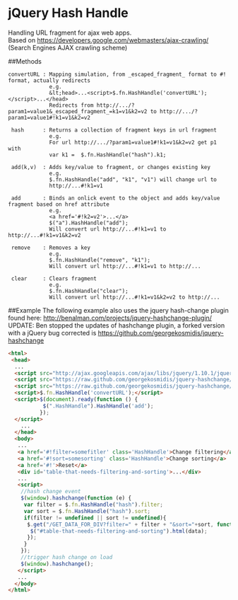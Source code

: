 jQuery Hash Handle
===========
Handling URL fragment for ajax web apps. <br />
Based on https://developers.google.com/webmasters/ajax-crawling/ (Search Engines AJAX crawling scheme)


##Methods

```code
convertURL : Mapping simulation, from _escaped_fragment_ format to #! format, actually redirects
             e.g.
             &lt;head>...<script>$.fn.HashHandle('convertURL');</script>...</head>
             Redirects from http://.../?param1=value1&_escaped_fragment_=k1=v1&k2=v2 to http://.../?param1=value1#!k1=v1&k2=v2
```
```code
 hash      : Returns a collection of fragment keys in url fragment
             e.g.
             For url http://.../?param1=value1#!k1=v1&k2=v2 get p1 with
             var k1 =  $.fn.HashHandle("hash").k1;
```
```code
 add(k,v)  : Adds key/value to fragment, or changes existing key
             e.g.
             $.fn.HashHandle("add", "k1", "v1") will change url to 
             http://...#!k1=v1
```
```code             
 add       : Binds an onlick event to the object and adds key/value fragment based on href attribute
             e.g.
             <a href='#!k2=v2'>...</a>
             $("a").HashHandle("add");
             Will convert url http://...#!k1=v1 to http://...#!k1=v1&k2=v2
```
```code             
 remove    : Removes a key
             e.g.
             $.fn.HashHandle("remove", "k1");
             Will convert url http://...#!k1=v1 to http://...
```
```code             
 clear     : Clears fragment
             e.g.
             $.fn.HashHandle("clear");
             Will convert url http://...#!k1=v1&k2=v2 to http://...
```

##Example
 The following example also uses the jquery hash-change plugin found here: http://benalman.com/projects/jquery-hashchange-plugin/
 UPDATE: Ben stopped the updates of hashchange plugin, a forked version with a jQuery bug corrected is https://github.com/georgekosmidis/jquery-hashchange
```html
<html>
 <head>
  ...
  <script src="http://ajax.googleapis.com/ajax/libs/jquery/1.10.1/jquery.min.js"></script>
  <script src="https://raw.github.com/georgekosmidis/jquery-hashchange/master/jquery.hashhandle.min.js"></script>
  <script src="https://raw.github.com/georgekosmidis/jquery-hashchange/master/jquery.hashchange.min.js"></script>
  <script>$.fn.HashHandle('convertURL');</script>
  <script>$(document).ready(function () { 
           $(".HashHandle").HashHandle('add');
          });
  </script>
    ...
  </head>
  <body> 
   ...
   <a href='#!filter=somefitler' class='HashHandle'>Change filtering</a>
   <a href='#!sort=somesorting' class='HashHandle'>Change sorting</a>
   <a href='#!'>Reset</a>
   <div id='table-that-needs-filtering-and-sorting'>...</div>
   ...
   <script>
    //hash change event
    $(window).hashchange(function (e) {
     var filter = $.fn.HashHandle("hash").filter;
     var sort = $.fn.HashHandle("hash").sort;
     if(filter != undefined || sort != undefined){
      $.get("/GET_DATA_FOR_DIV?filter=" + filter + "&sort="+sort, function (data) {
       $("#table-that-needs-filtering-and-sorting").html(data);
      });
     }
    });
    //trigger hash change on load
    $(window).hashchange();
   </script>
   ...
  </body>
</html>
```
